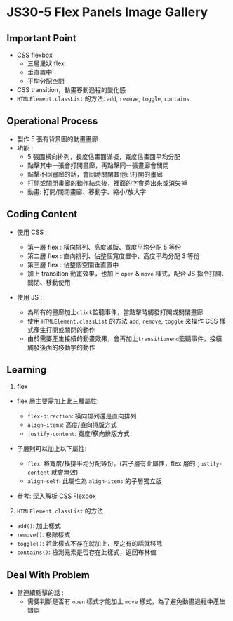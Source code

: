 # JS30-5 Flex Panels Image Gallery

## Important Point
- CSS flexbox
  - 三層巢狀 flex
  - 垂直置中
  - 平均分配空間
- CSS transition，動畫移動過程的變化感
- `HTMLElement.classList` 的方法: `add`, `remove`, `toggle`, `contains`

## Operational Process
- 製作 5 張有背景圖的動畫畫廊
- 功能 :
  - 5 張圖橫向排列，長度佔畫面滿板，寬度佔畫面平均分配
  - 點擊其中一張會打開畫廊，再點擊同一張畫廊會關閉
  - 點擊不同畫廊的話，會同時關閉其他已打開的畫廊
  - 打開或關閉畫廊的動作結束後，裡面的字會秀出來或消失掉
  - 動畫: 打開/關閉畫廊、移動字、縮小/放大字

## Coding Content
- 使用 CSS :
  - 第一層 flex : 橫向排列、高度滿版、寬度平均分配 5 等份
  - 第二層 flex : 直向排列、佔整個寬度置中、高度平均分配 3 等份
  - 第三層 flex : 佔整個空間垂直置中
  - 加上 transition 動畫效果，也加上 `open` & `move` 樣式，配合 JS 指令打開、關閉、移動使用

- 使用 JS :
  - 為所有的畫廊加上`click`監聽事件，當點擊時觸發打開或關閉畫廊
  - 使用 `HTMLElement.classList` 的方法 `add`, `remove`, `toggle` 來操作 CSS 樣式產生打開或關閉的動作
  - 由於需要產生接續的動畫效果，會再加上`transitionend`監聽事件，接續觸發後面的移動字的動作

## Learning
1. flex
  - flex 層主要需加上此三種屬性:
    - `flex-direction`: 橫向排列還是直向排列
    - `align-items`: 高度/直向排版方式
    - `justify-content`: 寬度/橫向排版方式

  - 子層則可以加上以下屬性:
    - `flex`: 將寬度/橫排平均分配等份。(若子層有此屬性，flex 層的 `justify-content` 就會無效)
    - `align-self`: 此屬性為 `align-items` 的子層獨立版

  - 參考: [深入解析 CSS Flexbox](http://www.oxxostudio.tw/articles/201501/css-flexbox.html)

2. `HTMLElement.classList` 的方法
  - `add()`: 加上樣式
  - `remove()`: 移除樣式
  - `toggle()`: 若此樣式不存在就加上，反之有的話就移除
  - `contains()`: 檢測元素是否存在此樣式，返回布林值

## Deal With Problem
- 當連續點擊的話 :
  - 需要判斷是否有 `open` 樣式才能加上 `move` 樣式，為了避免動畫過程中產生錯誤
